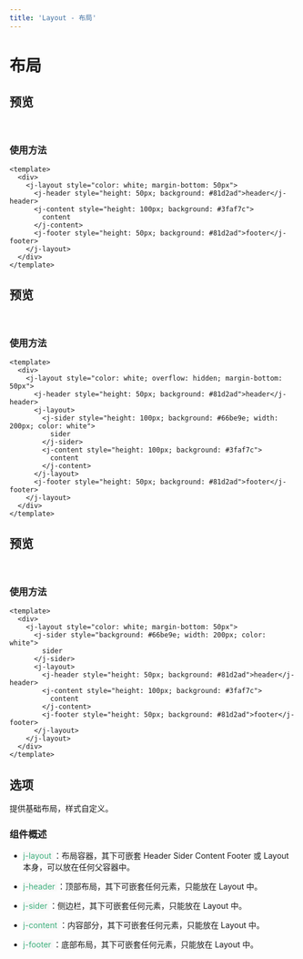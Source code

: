 ```yaml
---
title: 'Layout - 布局'
---
```


# 布局

## 预览

&nbsp;
<ClientOnly>
<layout-demo></layout-demo>
</ClientOnly>

### 使用方法

```vue
<template>
  <div>
    <j-layout style="color: white; margin-bottom: 50px">
      <j-header style="height: 50px; background: #81d2ad">header</j-header>
      <j-content style="height: 100px; background: #3faf7c">
        content
      </j-content>
      <j-footer style="height: 50px; background: #81d2ad">footer</j-footer>
    </j-layout>
  </div>
</template>
```

## 预览

&nbsp;
<ClientOnly>
<layout-demo2></layout-demo2>
</ClientOnly>

### 使用方法

```vue
<template>
  <div>
    <j-layout style="color: white; overflow: hidden; margin-bottom: 50px">
      <j-header style="height: 50px; background: #81d2ad">header</j-header>
      <j-layout>
        <j-sider style="height: 100px; background: #66be9e; width: 200px; color: white">
          sider
        </j-sider>
        <j-content style="height: 100px; background: #3faf7c">
          content
        </j-content>
      </j-layout>
      <j-footer style="height: 50px; background: #81d2ad">footer</j-footer>
    </j-layout>
  </div>
</template>
```

## 预览

&nbsp;
<ClientOnly>
<layout-demo3></layout-demo3>
</ClientOnly>

### 使用方法

```vue
<template>
  <div>
    <j-layout style="color: white; margin-bottom: 50px">
      <j-sider style="background: #66be9e; width: 200px; color: white">
        sider
      </j-sider>
      <j-layout>
        <j-header style="height: 50px; background: #81d2ad">header</j-header>
        <j-content style="height: 100px; background: #3faf7c">
          content
        </j-content>
        <j-footer style="height: 50px; background: #81d2ad">footer</j-footer>
      </j-layout>
    </j-layout>
  </div>
</template>
```

## 选项

提供基础布局，样式自定义。

### 组件概述

- <span style='color:#3eaf7c;background-color:#F8F8F8'> j-layout </span>：布局容器，其下可嵌套 Header Sider Content Footer 或 Layout 本身，可以放在任何父容器中。

- <span style='color:#3eaf7c;background-color:#F8F8F8'> j-header </span>：顶部布局，其下可嵌套任何元素，只能放在 Layout 中。

- <span style='color:#3eaf7c;background-color:#F8F8F8'> j-sider </span>：侧边栏，其下可嵌套任何元素，只能放在 Layout 中。

- <span style='color:#3eaf7c;background-color:#F8F8F8'> j-content </span>：内容部分，其下可嵌套任何元素，只能放在 Layout 中。

- <span style='color:#3eaf7c;background-color:#F8F8F8'> j-footer </span>：底部布局，其下可嵌套任何元素，只能放在 Layout 中。
